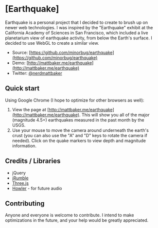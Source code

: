 # [Earthquake]

Earthquake is a personal project that I decided to create to brush up on newer web technologies. I was inspired by the "Earthquake" exhibit at the California Academy of Sciences in San Francisco, which included a live planetarium view of earthquake activity, from below the Earth's surface. I decided to use WebGL to create a similar view.

* Source: [https://github.com/minorbug/earthquake](https://github.com/minorbug/earthquake)
* Demo: [http://mattbaker.me/earthquake](http://mattbaker.me/earthquake)
* Twitter: [@nerdmattbaker](http://twitter.com/nerdmattbaker)


## Quick start

Using Google Chrome (I hope to optimize for other browsers as well):

1. View the page at [http://mattbaker.me/earthquake](http://mattbaker.me/earthquake). This will show you all of the major (magnitude 4.5+) earthquakes measured in the past month by the USGS.
2. Use your mouse to move the camera around underneath the earth's crust (you can also use the "A" and "D" keys to rotate the camera if needed). Click on the quake markers to view depth and magnitude information.


## Credits / Libraries

* jQuery
* [jRumble](jackrugile.com/jrumble/)
* [Three.js](http://threejs.org)
* [Howler](https://github.com/goldfire/howler.js) - for future audio

## Contributing

Anyone and everyone is welcome to contribute. I intend to make optimizations in the future, and your help would be greatly appreciated.